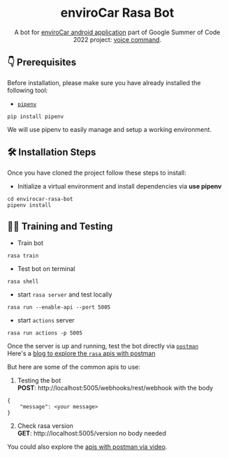 <h1 align="center">enviroCar Rasa Bot</h1>
<p align="center">A bot for <a href="https://github.com/enviroCar/enviroCar-app">enviroCar android application</a> part of Google Summer of Code 2022 project: <a href="https://summerofcode.withgoogle.com/programs/2022/projects/xXN12jAU">voice command</a>.</p>

## 👇 Prerequisites

Before installation, please make sure you have already installed the following tool:

- [``pipenv``](https://pypi.org/project/pipenv/)  
```
pip install pipenv
```
We will use pipenv to easily manage and setup a working environment. 

## 🛠️ Installation Steps
Once you have cloned the project follow these steps to install:

- Initialize a virtual environment and install dependencies via **use pipenv**

```
cd envirocar-rasa-bot
pipenv install
```

## 🧑‍💻 Training and Testing
- Train bot
```
rasa train
```
- Test bot on terminal
```
rasa shell
```
- start ``rasa server`` and test locally
```
rasa run --enable-api --port 5005
```
- start `actions` server
```
rasa run actions -p 5005
```
Once the server is up and running, test the bot directly via [``postman``](https://www.postman.com/)  
Here's a [blog to explore the ``rasa`` apis with postman](https://rasa.com/blog/explore-rasa-apis-with-postman/)

But here are some of the common apis to use:

1. Testing the bot  
**POST**: http://localhost:5005/webhooks/rest/webhook with the body
```
{
    "message": <your message>
}
```

2. Check rasa version  
**GET**: http://localhost:5005/version no body needed

You could also explore the [apis with postman via video](https://www.youtube.com/watch?v=usHTraJTPyQ&list=PL75e0qA87dlHogEVKnBJLhqyaZKDg2f0W).  
